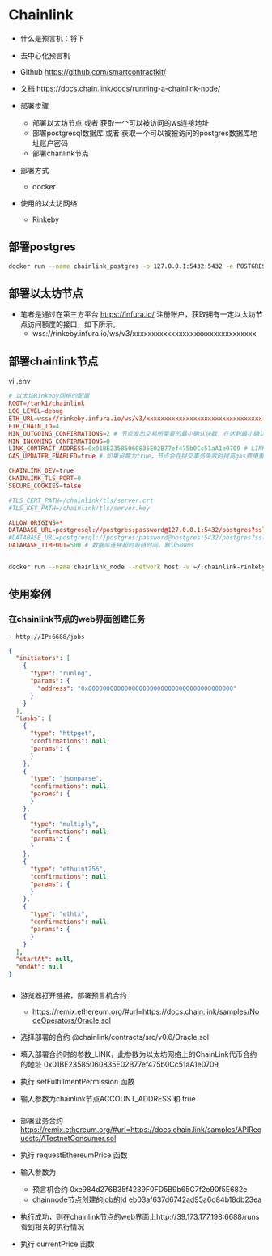 
# Chainlink
- 什么是预言机：将下
- 去中心化预言机
- Github https://github.com/smartcontractkit/
- 文档 https://docs.chain.link/docs/running-a-chainlink-node/

- 部署步骤
    - 部署以太坊节点 或者 获取一个可以被访问的ws连接地址
    - 部署postgresql数据库 或者 获取一个可以被被访问的postgres数据库地址账户密码
    - 部署chanlink节点

- 部署方式
    - docker
- 使用的以太坊网络
    - Rinkeby

## 部署postgres
```bash
docker run --name chainlink_postgres -p 127.0.0.1:5432:5432 -e POSTGRES_PASSWORD=password -d postgres
```

## 部署以太坊节点
- 笔者是通过在第三方平台 https://infura.io/ 注册账户，获取拥有一定以太坊节点访问额度的接口，如下所示。
    - wss://rinkeby.infura.io/ws/v3/xxxxxxxxxxxxxxxxxxxxxxxxxxxxxxxx

## 部署chainlink节点
vi .env
```conf
# 以太坊Rinkeby网络的配置
ROOT=/tank1/chainlink
LOG_LEVEL=debug
ETH_URL=wss://rinkeby.infura.io/ws/v3/xxxxxxxxxxxxxxxxxxxxxxxxxxxxxxxx
ETH_CHAIN_ID=4
MIN_OUTGOING_CONFIRMATIONS=2 # 节点发出交易所需要的最小确认块数，在达到最小确认块数之前，同一个run不会开始下一个任务。如果不设置，默认值为12。
MIN_INCOMING_CONFIRMATIONS=0
LINK_CONTRACT_ADDRESS=0x01BE23585060835E02B77ef475b0Cc51aA1e0709 # LINK token的发行地址，这里有测试网和主网的LINK发行地址，您可以根据自己的网络进行配置。如果不进行配置，默认是主网的LINK发行地址。
GAS_UPDATER_ENABLED=true # 如果设置为true，节点会在提交事务失败时提高gas费用重新提交。默认为false。

CHAINLINK_DEV=true
CHAINLINK_TLS_PORT=0
SECURE_COOKIES=false

#TLS_CERT_PATH=/chainlink/tls/server.crt
#TLS_KEY_PATH=/chainlink/tls/server.key

ALLOW_ORIGINS=*
DATABASE_URL=postgresql://postgres:password@127.0.0.1:5432/postgres?sslmode=disable
#DATABASE_URL=postgresql://postgres:password@postgres:5432/postgres?sslmode=disable
DATABASE_TIMEOUT=500 # 数据库连接超时等待时间。默认500ms
```
```bash

docker run --name chainlink_node --network host -v ~/.chainlink-rinkeby:/chainlink -it --env-file=.env smartcontract/chainlink local n
```

## 使用案例

### 在chainlink节点的web界面创建任务
    - http://IP:6688/jobs
```json
{
  "initiators": [
    {
      "type": "runlog",
      "params": {
        "address": "0x0000000000000000000000000000000000000000"
      }
    }
  ],
  "tasks": [
    {
      "type": "httpget",
      "confirmations": null,
      "params": {
      }
    },
    {
      "type": "jsonparse",
      "confirmations": null,
      "params": {
      }
    },
    {
      "type": "multiply",
      "confirmations": null,
      "params": {
      }
    },
    {
      "type": "ethuint256",
      "confirmations": null,
      "params": {
      }
    },
    {
      "type": "ethtx",
      "confirmations": null,
      "params": {
      }
    }
  ],
  "startAt": null,
  "endAt": null
}
```

### 
- 游览器打开链接，部署预言机合约
    - https://remix.ethereum.org/#url=https://docs.chain.link/samples/NodeOperators/Oracle.sol

- 选择部署的合约 @chainlink/contracts/src/v0.6/Oracle.sol
- 填入部署合约时的参数_LINK，此参数为以太坊网络上的ChainLink代币合约的地址 0x01BE23585060835E02B77ef475b0Cc51aA1e0709

- 执行 setFulfillmentPermission 函数
- 输入参数为chainlink节点ACCOUNT_ADDRESS 和 true

###

- 部署业务合约 https://remix.ethereum.org/#url=https://docs.chain.link/samples/APIRequests/ATestnetConsumer.sol

- 执行 requestEthereumPrice 函数
- 输入参数为 
    - 预言机合约 0xe984d276B35f4239F0FD5B9b65C7f2e90f5E682e  
    - chainnode节点创建的job的Id eb03af637d6742ad95a6d84b18db23ea

- 执行成功，则在chainlink节点的web界面上http://39.173.177.198:6688/runs 看到相关的执行情况

- 执行 currentPrice 函数